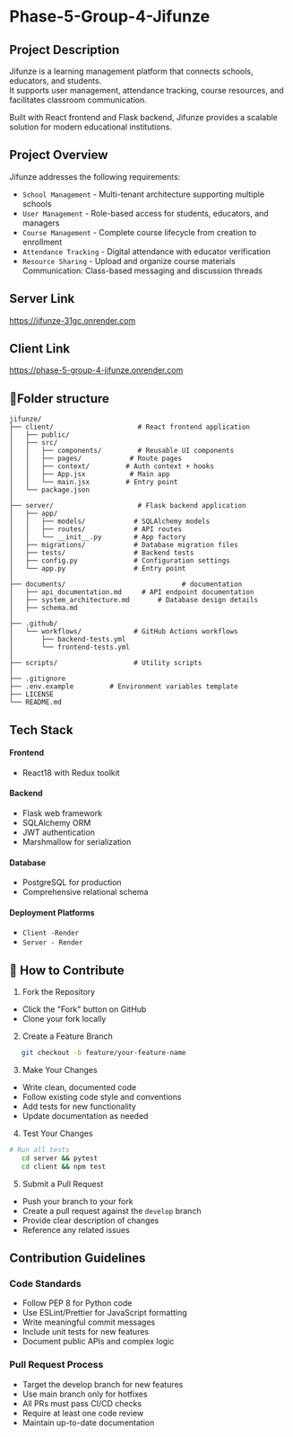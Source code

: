 # Phase-5-Group-4-Jifunze

## Project Description
Jifunze is a learning management platform that connects schools, educators, and students.  
It supports user management, attendance tracking, course resources, and facilitates classroom communication.

Built with React frontend and Flask backend, Jifunze provides a scalable solution for modern educational institutions.


## Project Overview
Jifunze addresses the following requirements:

- `School Management` -  Multi-tenant architecture supporting multiple schools
- `User Management` - Role-based access for students, educators, and managers
- `Course Management` - Complete course lifecycle from creation to enrollment
- `Attendance Tracking` - Digital attendance with educator verification
- `Resource Sharing` - Upload and organize course materials
Communication: Class-based messaging and discussion threads

## Server Link
https://jifunze-31gc.onrender.com

## Client Link
https://phase-5-group-4-jifunze.onrender.com


## 📁Folder structure
```
jifunze/
├── client/                     # React frontend application
│   ├── public/                 
│   ├── src/
│   │   ├── components/         # Reusable UI components
│   │   ├── pages/            # Route pages
│   │   ├── context/         # Auth context + hooks             
│   │   ├── App.jsx           # Main app
│   │   └── main.jsx         # Entry point
│   └── package.json
│
├── server/                     # Flask backend application
│   ├── app/
│   │   ├── models/            # SQLAlchemy models
│   │   ├── routes/            # API routes
│   │   └── __init__.py        # App factory
│   ├── migrations/            # Database migration files
│   ├── tests/                 # Backend tests
│   ├── config.py              # Configuration settings
│   └── app.py                 # Entry point
│
├── documents/                             # documentation
│   ├── api_documentation.md     # API endpoint documentation
│   ├── system_architecture.md       # Database design details
│   ├── schema.md     
│
├── .github/
│   └── workflows/             # GitHub Actions workflows
│       ├── backend-tests.yml
│       └── frontend-tests.yml
│
├── scripts/                   # Utility scripts
│
├── .gitignore
├── .env.example         # Environment variables template
├── LICENSE      
└── README.md     

```

## Tech Stack
#### Frontend
- React18 with Redux toolkit

#### Backend
- Flask web framework
- SQLAlchemy ORM
- JWT authentication
- Marshmallow for serialization

#### Database
- PostgreSQL for production
- Comprehensive relational schema

#### Deployment Platforms
- `Client -Render`
- `Server - Render`

## 🤝 How to Contribute

1. Fork the Repository
- Click the "Fork" button on GitHub
- Clone your fork locally


2. Create a Feature Branch

 ```bash   
    git checkout -b feature/your-feature-name
```

3. Make Your Changes

- Write clean, documented code
- Follow existing code style and conventions
- Add tests for new functionality
- Update documentation as needed


4. Test Your Changes
```bash   
# Run all tests
   cd server && pytest
   cd client && npm test
   ```

5. Submit a Pull Request

- Push your branch to your fork
- Create a pull request against the `develop` branch
- Provide clear description of changes
- Reference any related issues 


## Contribution Guidelines
### Code Standards

- Follow PEP 8 for Python code
- Use ESLint/Prettier for JavaScript formatting
- Write meaningful commit messages
- Include unit tests for new features
- Document public APIs and complex logic


### Pull Request Process

- Target the develop branch for new features
- Use main branch only for hotfixes
- All PRs must pass CI/CD checks
- Require at least one code review
- Maintain up-to-date documentation



